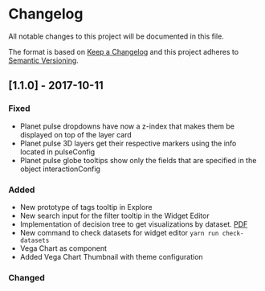 # Changelog

All notable changes to this project will be documented in this file.

The format is based on [Keep a Changelog](http://keepachangelog.com/en/1.0.0/)
and this project adheres to [Semantic Versioning](http://semver.org/spec/v2.0.0.html).

## [1.1.0] - 2017-10-11

### Fixed
 - Planet pulse dropdowns have now a z-index that makes them be displayed on top of the layer card
 - Planet pulse 3D layers get their respective markers using the info located in pulseConfig
 - Planet pulse globe tooltips show only the fields that are specified in the object interactionConfig

### Added
- New prototype of tags tooltip in Explore
- New search input for the filter tooltip in the Widget Editor
- Implementation of decision tree to get visualizations by dataset. [PDF](https://vizzuality.slack.com/files/U4C2Q99RB/F79L7J7UL/rw_-_widget_creation.pdf)
- New command to check datasets for widget editor `yarn run check-datasets`
- Vega Chart as component
- Added Vega Chart Thumbnail with theme configuration

### Changed
